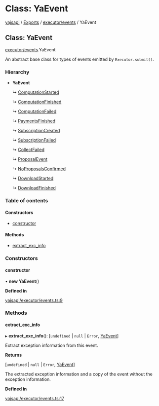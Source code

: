 # Class: YaEvent

[yajsapi](../yajsapi.md) / [Exports](../modules/) / [executor/events](../modules/executor_events.md) / YaEvent

## Class: YaEvent

[executor/events](../modules/executor_events.md).YaEvent

An abstract base class for types of events emitted by `Executor.submit()`.

### Hierarchy

* **YaEvent**

  ↳ [ComputationStarted](executor_events.computationstarted.md)

  ↳ [ComputationFinished](executor_events.computationfinished.md)

  ↳ [ComputationFailed](executor_events.computationfailed.md)

  ↳ [PaymentsFinished](executor_events.paymentsfinished.md)

  ↳ [SubscriptionCreated](executor_events.subscriptioncreated.md)

  ↳ [SubscriptionFailed](executor_events.subscriptionfailed.md)

  ↳ [CollectFailed](executor_events.collectfailed.md)

  ↳ [ProposalEvent](executor_events.proposalevent.md)

  ↳ [NoProposalsConfirmed](executor_events.noproposalsconfirmed.md)

  ↳ [DownloadStarted](executor_events.downloadstarted.md)

  ↳ [DownloadFinished](executor_events.downloadfinished.md)

### Table of contents

#### Constructors

* [constructor](executor_events.yaevent.md#constructor)

#### Methods

* [extract\_exc\_info](executor_events.yaevent.md#extract_exc_info)

### Constructors

#### constructor

• **new YaEvent**\(\)

**Defined in**

[yajsapi/executor/events.ts:9](https://github.com/golemfactory/yajsapi/blob/8f42a91/yajsapi/executor/events.ts#L9)

### Methods

#### extract\_exc\_info

▸ **extract\_exc\_info**\(\): \[`undefined` \| `null` \| `Error`, [YaEvent](executor_events.yaevent.md)\]

Extract exception information from this event.

**Returns**

\[`undefined` \| `null` \| `Error`, [YaEvent](executor_events.yaevent.md)\]

The extracted exception information and a copy of the event without the exception information.

**Defined in**

[yajsapi/executor/events.ts:17](https://github.com/golemfactory/yajsapi/blob/8f42a91/yajsapi/executor/events.ts#L17)

